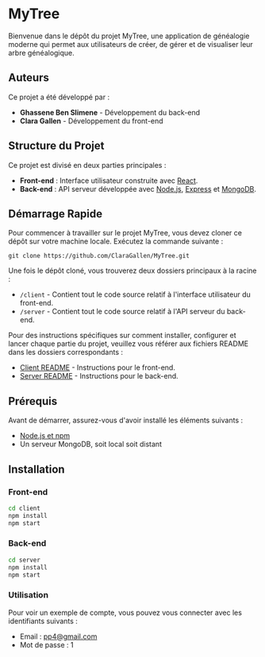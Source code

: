 # MyTree

Bienvenue dans le dépôt du projet MyTree, une application de généalogie moderne qui permet aux utilisateurs de créer, de gérer et de visualiser leur arbre généalogique.

## Auteurs

Ce projet a été développé par :

- **Ghassene Ben Slimene** - Développement du back-end
- **Clara Gallen** - Développement du front-end

## Structure du Projet

Ce projet est divisé en deux parties principales :

- **Front-end** : Interface utilisateur construite avec [React](https://reactjs.org/).
- **Back-end** : API serveur développée avec [Node.js](https://nodejs.org/), [Express](https://expressjs.com/fr/) et [MongoDB](https://www.mongodb.com/).

## Démarrage Rapide

Pour commencer à travailler sur le projet MyTree, vous devez cloner ce dépôt sur votre machine locale. Exécutez la commande suivante :

```
git clone https://github.com/ClaraGallen/MyTree.git
```

Une fois le dépôt cloné, vous trouverez deux dossiers principaux à la racine :

- `/client` - Contient tout le code source relatif à l'interface utilisateur du front-end.
- `/server` - Contient tout le code source relatif à l'API serveur du back-end.

Pour des instructions spécifiques sur comment installer, configurer et lancer chaque partie du projet, veuillez vous référer aux fichiers README dans les dossiers correspondants :

- [Client README](/client/README.md) - Instructions pour le front-end.
- [Server README](/server/README.md) - Instructions pour le back-end.

## Prérequis

Avant de démarrer, assurez-vous d'avoir installé les éléments suivants :

- [Node.js et npm](https://nodejs.org/fr/)
- Un serveur MongoDB, soit local soit distant

## Installation

### Front-end

```bash
cd client
npm install
npm start
```

### Back-end

```bash
cd server
npm install
npm start
```

### Utilisation

Pour voir un exemple de compte, vous pouvez vous connecter avec les identifiants suivants :

- Email : pp4@gmail.com
- Mot de passe : 1

